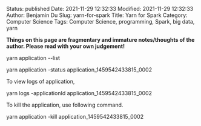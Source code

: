 Status: published
Date: 2021-11-29 12:32:33
Modified: 2021-11-29 12:32:33
Author: Benjamin Du
Slug: yarn-for-spark
Title: Yarn for Spark
Category: Computer Science
Tags: Computer Science, programming, Spark, big data, yarn

**Things on this page are fragmentary and immature notes/thoughts of the author. Please read with your own judgement!**


yarn application --list

yarn application -status application_1459542433815_0002

To view logs of application,

yarn logs -applicationId application_1459542433815_0002

To kill the application, use following command.

yarn application -kill application_1459542433815_0002